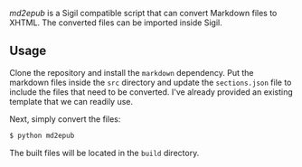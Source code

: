 *md2epub* is a Sigil compatible script that can convert Markdown files to XHTML. The converted files can be imported inside Sigil.

## Usage

Clone the repository and install the `markdown` dependency. Put the markdown files inside the `src` directory and update the `sections.json` file to include the files that need to be converted. I've already provided an existing template that we can readily use.

Next, simply convert the files:

```bash
$ python md2epub
```

The built files will be located in the `build` directory.
